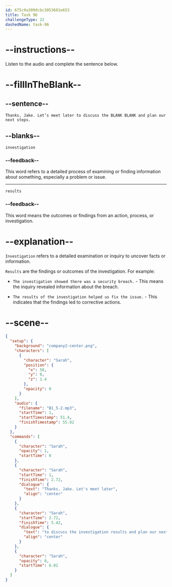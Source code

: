 ```yaml
---
id: 675c9a309dcbc3053601e653
title: Task 96
challengeType: 22
dashedName: task-96
---
```

<!-- (Audio) Sarah: Thanks, Jake. Let’s meet later to discuss the investigation results and plan our next steps. -->

# --instructions--

Listen to the audio and complete the sentence below.

# --fillInTheBlank--

## --sentence--

`Thanks, Jake. Let’s meet later to discuss the BLANK BLANK and plan our next steps.`

## --blanks--

`investigation`

### --feedback--

This word refers to a detailed process of examining or finding information about something, especially a problem or issue.

---

`results`

### --feedback--

This word means the outcomes or findings from an action, process, or investigation.

# --explanation--

`Investigation` refers to a detailed examination or inquiry to uncover facts or information. 

`Results` are the findings or outcomes of the investigation. For example:

- `The investigation showed there was a security breach.` - This means the inquiry revealed information about the breach. 

- `The results of the investigation helped us fix the issue.` - This indicates that the findings led to corrective actions.

# --scene--

```json
{
  "setup": {
    "background": "company2-center.png",
    "characters": [
      {
        "character": "Sarah",
        "position": {
          "x": 50,
          "y": 0,
          "z": 1.4
        },
        "opacity": 0
      }
    ],
    "audio": {
      "filename": "B1_5-2.mp3",
      "startTime": 1,
      "startTimestamp": 51.4,
      "finishTimestamp": 55.82
    }
  },
  "commands": [
    {
      "character": "Sarah",
      "opacity": 1,
      "startTime": 0
    },
    {
      "character": "Sarah",
      "startTime": 1,
      "finishTime": 2.72,
      "dialogue": {
        "text": "Thanks, Jake. Let's meet later",
        "align": "center"
      }
    },
    {
      "character": "Sarah",
      "startTime": 2.72,
      "finishTime": 5.42,
      "dialogue": {
        "text": "to discuss the investigation results and plan our next steps.",
        "align": "center"
      }
    },
    {
      "character": "Sarah",
      "opacity": 0,
      "startTime": 6.02
    }
  ]
}
```
